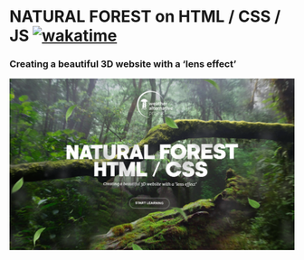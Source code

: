 # NATURAL FOREST on HTML / CSS / JS [![wakatime](https://wakatime.com/badge/user/db86e232-e352-46cf-b47c-ebfa554f4979/project/d97b2561-83fa-4dcb-a372-1d5eef9b5f69.svg)](https://wakatime.com/badge/user/db86e232-e352-46cf-b47c-ebfa554f4979/project/d97b2561-83fa-4dcb-a372-1d5eef9b5f69)

### Creating a beautiful 3D website with a ‘lens effect’
![3d_website](./img/demonstration/demonstration1.png)

